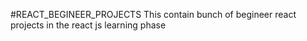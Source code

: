 #REACT_BEGINEER_PROJECTS
This contain bunch of begineer react projects in the react js learning phase
